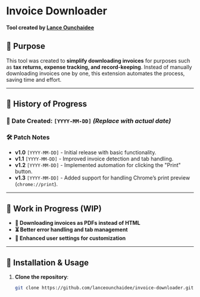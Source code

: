 # Invoice Downloader

**Tool created by [Lance Ounchaidee](https://github.com/lanceounchaidee)**  

## 📌 Purpose  
This tool was created to **simplify downloading invoices** for purposes such as **tax returns, expense tracking, and record-keeping**. Instead of manually downloading invoices one by one, this extension automates the process, saving time and effort.

---

## 📆 History of Progress  

### **📅 Date Created:** `[YYYY-MM-DD]` *(Replace with actual date)*  

### **🛠️ Patch Notes**  
- **v1.0** `[YYYY-MM-DD]` - Initial release with basic functionality.  
- **v1.1** `[YYYY-MM-DD]` - Improved invoice detection and tab handling.  
- **v1.2** `[YYYY-MM-DD]` - Implemented automation for clicking the "Print" button.  
- **v1.3** `[YYYY-MM-DD]` - Added support for handling Chrome’s print preview (`chrome://print`).  

---

## 🚧 Work in Progress (WIP)  
- **📄 Downloading invoices as PDFs instead of HTML**  
- **⏳ Better error handling and tab management**  
- **🔄 Enhanced user settings for customization**  

---

## 📂 Installation & Usage  
1. **Clone the repository**:  
   ```sh
   git clone https://github.com/lanceounchaidee/invoice-downloader.git
